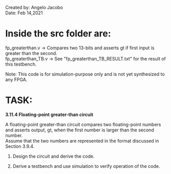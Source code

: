 Created by: Angelo Jacobo  
Date: Feb 14,2021  

# Inside the src folder are:  
fp_greaterthan.v -> Compares two 13-bits and asserts gt if first input is greater than the second.  
fp_greaterthan_TB.v -> See "fp_greaterthan_TB_RESULT.txt" for the result of this testbench.  


Note: This code is for simulation-purpose only and is not yet synthesized to any FPGA.  

# TASK:  
**3.11.4 Floating-point greater-than circuit**  

A floating-point greater-than circuit compares two floating-point numbers and asserts output, gt, when the first number is larger than the second number.  
Assume that the two numbers are represented in the format discussed in Section 3.9.4.

1. Design the circuit and derive the code.

2. Derive a testbench and use simulation to verify operation of the code.
